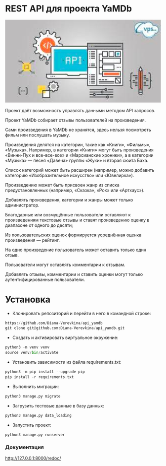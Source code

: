 # REST API для проекта YaMDb

 <img src="img.png" style="height: 200pt">

Проект даёт возможность управлять данными методом API запросов.

Проект YaMDb собирает отзывы пользователей на произведения. 

Сами произведения в YaMDb не хранятся, здесь нельзя посмотреть фильм или послушать музыку.

Произведения делятся на категории, такие как «Книги», «Фильмы», «Музыка». 
Например, в категории «Книги» могут быть произведения «Винни-Пух и все-все-все» 
и «Марсианские хроники», а в категории «Музыка» — песня «Давеча» группы «Жуки» 
и вторая сюита Баха. 

Список категорий может быть расширен 
(например, можно добавить категорию «Изобразительное искусство» или «Ювелирка»). 

Произведению может быть присвоен жанр из списка предустановленных 
(например, «Сказка», «Рок» или «Артхаус»). 

Добавлять произведения, категории и жанры может только администратор.

Благодарные или возмущённые пользователи оставляют к произведениям текстовые 
отзывы и ставят произведению оценку в диапазоне от одного до десяти; 

Из пользовательских оценок формируется усреднённая оценка произведения — рейтинг. 

На одно произведение пользователь может оставить только один отзыв.

Пользователи могут оставлять комментарии к отзывам.

Добавлять отзывы, комментарии и ставить оценки могут только аутентифицированные пользователи.

# Установка

- Клонировать репозиторий и перейти в него в командной строке:
```python
https://github.com/Diana-Verevkina/api_yamdb
git clone git@github.com:Diana-Verevkina/api_yamdb.git
```
- Cоздать и активировать виртуальное окружение:
```python
python3 -m venv venv 
source venv/bin/activate 
```
- Установить зависимости из файла requirements.txt:
```python
python3 -m pip install --upgrade pip 
pip install -r requirements.txt 
```
- Выполнить миграции:
```python
python3 manage.py migrate 
```
- Загрузить тестовые данные в базу данных: 
```python
python3 manage.py data_loading
```
- Запустить проект:
```python
python3 manage.py runserver
```

### Документация 
http://127.0.0.1:8000/redoc/